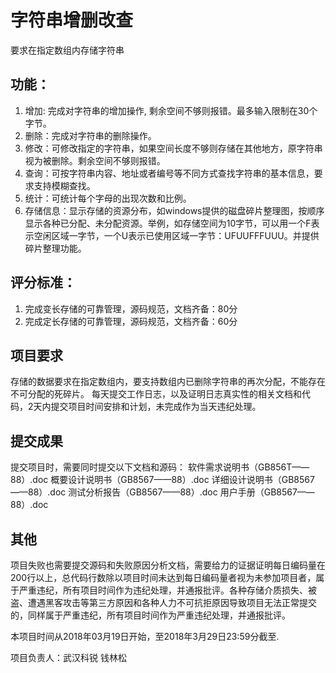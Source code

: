# 字符串增删改查
要求在指定数组内存储字符串
## 功能：
1. 增加: 完成对字符串的增加操作, 剩余空间不够则报错。最多输入限制在30个字节。
2. 删除：完成对字符串的删除操作。
3. 修改：可修改指定的字符串，如果空间长度不够则存储在其他地方，原字符串视为被删除。剩余空间不够则报错。
4. 查询：可按字符串内容、地址或者编号等不同方式查找字符串的基本信息，要求支持模糊查找。
5. 统计：可统计每个字母的出现次数和比例。
6. 存储信息：显示存储的资源分布，如windows提供的磁盘碎片整理图，按顺序显示各种已分配、未分配资源。举例，如存储空间为10字节，可以用一个F表示空闲区域一字节，一个U表示已使用区域一字节：UFUUFFFUUU。并提供碎片整理功能。
## 评分标准：
1. 完成变长存储的可靠管理，源码规范，文档齐备：80分
2. 完成定长存储的可靠管理，源码规范，文档齐备：60分
## 项目要求
存储的数据要求在指定数组内，要支持数组内已删除字符串的再次分配，不能存在不可分配的死碎片。
每天提交工作日志，以及证明日志真实性的相关文档和代码，2天内提交项目时间安排和计划，未完成作为当天违纪处理。
## 提交成果
提交项目时，需要同时提交以下文档和源码：
软件需求说明书（GB856T——88）.doc
概要设计说明书（GB8567——88）.doc
详细设计说明书（GB8567——88）.doc
测试分析报告（GB8567——88）.doc
用户手册（GB8567——88）.doc

## 其他
项目失败也需要提交源码和失败原因分析文档，需要给力的证据证明每日编码量在200行以上，总代码行数除以项目时间未达到每日编码量者视为未参加项目者，属于严重违纪，所有项目时间作为违纪处理，并通报批评。各种存储介质损失、被盗、遭遇黑客攻击等第三方原因和各种人力不可抗拒原因导致项目无法正常提交的，同样属于严重违纪，所有项目时间作为严重违纪处理，并通报批评。

本项目时间从2018年03月19日开始，至2018年3月29日23:59分截至.

项目负责人：武汉科锐 钱林松